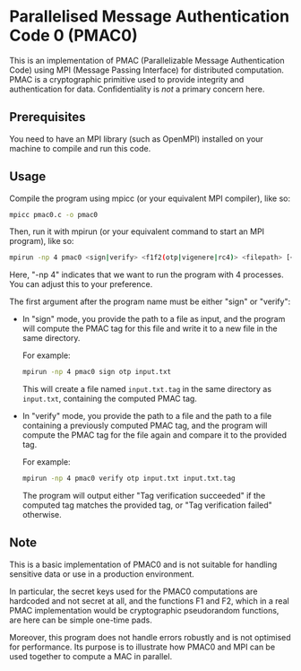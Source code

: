 # Parallelised Message Authentication Code 0 (PMAC0)

This is an implementation of PMAC (Parallelizable Message Authentication Code) using MPI (Message Passing Interface) for distributed computation. PMAC is a cryptographic primitive used to provide integrity and authentication for data. Confidentiality is _not_ a primary concern here.

## Prerequisites

You need to have an MPI library (such as OpenMPI) installed on your machine to compile and run this code.

## Usage

Compile the program using mpicc (or your equivalent MPI compiler), like so:

```sh
mpicc pmac0.c -o pmac0
```

Then, run it with mpirun (or your equivalent command to start an MPI program), like so:

```sh
mpirun -np 4 pmac0 <sign|verify> <f1f2(otp|vigenere|rc4)> <filepath> [<tagfilepath>]
```

Here, "-np 4" indicates that we want to run the program with 4 processes. You can adjust this to your preference.

The first argument after the program name must be either "sign" or "verify":

- In "sign" mode, you provide the path to a file as input, and the program will compute the PMAC tag for this file and write it to a new file in the same directory.

  For example:

  ```sh
  mpirun -np 4 pmac0 sign otp input.txt
  ```

  This will create a file named `input.txt.tag` in the same directory as `input.txt`, containing the computed PMAC tag.

- In "verify" mode, you provide the path to a file and the path to a file containing a previously computed PMAC tag, and the program will compute the PMAC tag for the file again and compare it to the provided tag.

  For example:

  ```sh
  mpirun -np 4 pmac0 verify otp input.txt input.txt.tag
  ```

  The program will output either "Tag verification succeeded" if the computed tag matches the provided tag, or "Tag verification failed" otherwise.

## Note

This is a basic implementation of PMAC0 and is not suitable for handling sensitive data or use in a production environment.

In particular, the secret keys used for the PMAC0 computations are hardcoded and not secret at all, and the functions F1 and F2, which in a real PMAC implementation would be cryptographic pseudorandom functions, are here can be simple one-time pads.

Moreover, this program does not handle errors robustly and is not optimised for performance. Its purpose is to illustrate how PMAC0 and MPI can be used together to compute a MAC in parallel.
